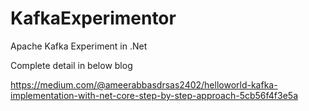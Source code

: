 # KafkaExperimentor
Apache Kafka Experiment in .Net

Complete detail in below blog 

https://medium.com/@ameerabbasdrsas2402/helloworld-kafka-implementation-with-net-core-step-by-step-approach-5cb56f4f3e5a
